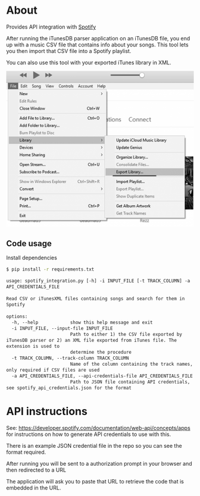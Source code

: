 # About

Provides API integration with [Spotify](https://en.wikipedia.org/wiki/Spotify)

After running the iTunesDB parser application on an iTunesDB file, you end up with a music CSV file that contains info about your songs. This tool lets you then import that CSV file into a Spotify playlist.

You can also use this tool with your exported iTunes library in XML.

![screenshot](./docs/itunes-export-library.png)


## Code usage

Install dependencies

```bash
$ pip install -r requirements.txt
```

```
usage: spotify_integration.py [-h] -i INPUT_FILE [-t TRACK_COLUMN] -a API_CREDENTIALS_FILE

Read CSV or iTunesXML files containing songs and search for them in Spotify

options:
  -h, --help            show this help message and exit
  -i INPUT_FILE, --input-file INPUT_FILE
                        Path to either 1) the CSV file exported by iTunesDB parser or 2) an XML file exported from iTunes file. The extension is used to
                        determine the procedure
  -t TRACK_COLUMN, --track-column TRACK_COLUMN
                        Name of the column containing the track names, only required if CSV files are used
  -a API_CREDENTIALS_FILE, --api-credentials-file API_CREDENTIALS_FILE
                        Path to JSON file containing API credentials, see spotify_api_credentials.json for the format

```

# API instructions


See: https://developer.spotify.com/documentation/web-api/concepts/apps
for instructions on how to generate API credentials to use with this.

There is an example JSON credential file in the repo so you can see the format required.

After running you will be sent to a authorization prompt in your browser and then redirected to a URL

The application will ask you to paste that URL to retrieve the code that is embedded in the URL.
